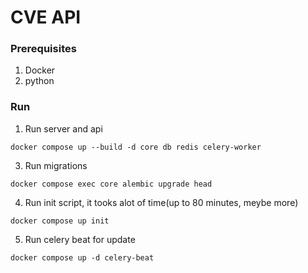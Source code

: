 # CVE API

### Prerequisites 
1. Docker
2. python

### Run
1. Run server and api 
```commandline
docker compose up --build -d core db redis celery-worker
```

3. Run migrations
```commandline
docker compose exec core alembic upgrade head
```

4. Run init script, it tooks alot of time(up to 80 minutes, meybe more)
```commandline
docker compose up init
```

5. Run celery beat for update 
```commandline
docker compose up -d celery-beat
```